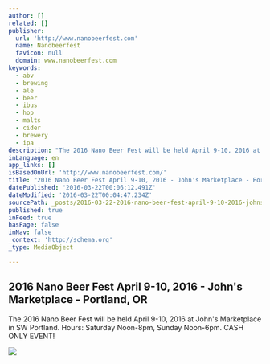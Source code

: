 ```yaml
---
author: []
related: []
publisher:
  url: 'http://www.nanobeerfest.com'
  name: Nanobeerfest
  favicon: null
  domain: www.nanobeerfest.com
keywords:
  - abv
  - brewing
  - ale
  - beer
  - ibus
  - hop
  - malts
  - cider
  - brewery
  - ipa
description: "The 2016 Nano Beer Fest will be held April 9-10, 2016 at John's Marketplace in SW Portland. Hours: Saturday Noon-8pm, Sunday Noon-6pm. CASH ONLY EVENT!"
inLanguage: en
app_links: []
isBasedOnUrl: 'http://www.nanobeerfest.com/'
title: "2016 Nano Beer Fest April 9-10, 2016 - John's Marketplace - Portland, OR"
datePublished: '2016-03-22T00:06:12.491Z'
dateModified: '2016-03-22T00:04:47.234Z'
sourcePath: _posts/2016-03-22-2016-nano-beer-fest-april-9-10-2016-johns-marketplace-.md
published: true
inFeed: true
hasPage: false
inNav: false
_context: 'http://schema.org'
_type: MediaObject

---
```

<article style=""><h1>2016 Nano Beer Fest April 9-10, 2016 - John's Marketplace - Portland, OR</h1><p>The 2016 Nano Beer Fest will be held April 9-10, 2016 at John's Marketplace in SW Portland. Hours: Saturday Noon-8pm, Sunday Noon-6pm. CASH ONLY EVENT!</p><img src="http://www.nanobeerfest.com/images/2016/Krauskis.png" /></article>